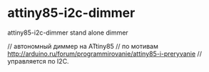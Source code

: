 # attiny85-i2c-dimmer
attiny85-i2c-dimmer stand alone dimmer


// автономный диммер на ATtiny85
// по мотивам http://arduino.ru/forum/programmirovanie/attiny85-i-preryvanie
// управляется по I2C.
